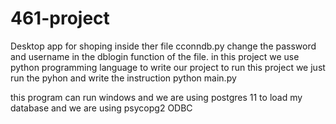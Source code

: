# 461-project
Desktop app for shoping
inside ther file cconndb.py change the password and username in the dblogin function of the file. 
in this project we use python programming language to write our project to run this project we just run the pyhon and
write the instruction 
python main.py

this program can run windows and we are using postgres 11 to load my database and we are using psycopg2 ODBC
